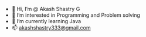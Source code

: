 - 👋 Hi, I’m @ Akash Shastry G
- 👀 I’m interested in Programming and Problem solving
- 🌱 I’m currently learning Java
- 📫 akashshastry333@gmail.com

<!---
akashshastry333/akashshastry333 is a ✨ special ✨ repository because its `README.md` (this file) appears on your GitHub profile.
You can click the Preview link to take a look at your changes.
--->
